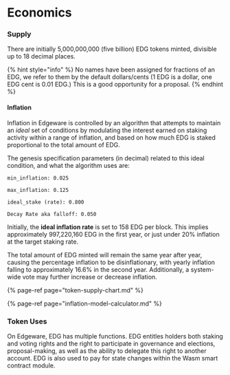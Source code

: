 # Economics

### Supply

There are initially 5,000,000,000 \(five billion\) EDG tokens minted, divisible up to 18 decimal places.

{% hint style="info" %}
No names have been assigned for fractions of an EDG, we refer to them by the default dollars/cents \(1 EDG is a dollar, one EDG cent is 0.01 EDG.\) This is a good opportunity for a proposal.
{% endhint %}



#### Inflation

Inflation in Edgeware is controlled by an algorithm that attempts to maintain an _ideal_ set of conditions by modulating the interest earned on staking activity within a range of inflation, and based on how much EDG is staked proportional to the total amount of EDG.  
    
The genesis specification parameters \(in decimal\) related to this ideal condition, and what the algorithm uses are:  
   
`min_inflation: 0.025`

`max_inflation: 0.125`

 `ideal_stake (rate): 0.800`

 `Decay Rate aka falloff: 0.050`



Initially, the **ideal inflation rate** is set to 158 EDG per block. This implies approximately 997,220,160 EDG in the first year, or just under 20% inflation at the target staking rate. 

The total amount of EDG minted will remain the same year after year, causing the percentage inflation to be disinflationary, with yearly inflation falling to approximately 16.6% in the second year. Additionally, a system-wide vote may further increase or decrease inflation. 

{% page-ref page="token-supply-chart.md" %}

{% page-ref page="inflation-model-calculator.md" %}



### Token Uses

On Edgeware, EDG has multiple functions. EDG entitles holders both staking and voting rights and the right to participate in governance and elections, proposal-making, as well as the ability to delegate this right to another account. EDG is also used to pay for state changes within the Wasm smart contract module.




